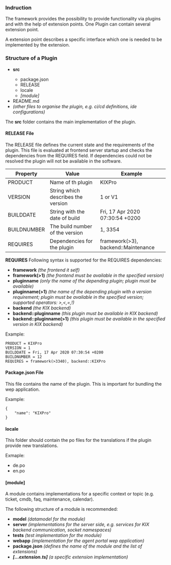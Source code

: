 ### Indruction
The framework provides the possibility to provide functionality via plugins and with the help of extension points. One Plugin can contain several extension point. 

A extension point describes a specific interface which one is needed to be implemented by the extension.

### Structure of a Plugin
<ul>
    <li><b>src</b></li>
        <ul>
            <li>package.json</li>
            <li>RELEASE</li>
            <li>locale</li>
            <li><i>[module]</i></li>            
        </ul>
    <li>README.md</li>
    <li><i>(other files to organise the plugin, e.g. ci/cd definitions, ide configurations)</i></li>
</ul>

The **src** folder contains the main implementation of the plugin.

#### RELEASE File
The RELEASE file defines the current state and the requirements of the plugin. This file is evaluated at frontend server startup and checks the dependencies from the REQUIRES field. If dependencies could not be resolved the plugin will not be available in the software.

| Property    | Value                              | Example                             |
| ----------- | ---------------------------------- | ----------------------------------- |
| PRODUCT     | Name of th plugin                  | KIXPro                              |
| VERSION     | String which describes the version | 1 or V1                             |
| BUILDDATE   | String with the date of build      | Fri, 17 Apr 2020 07:30:54 +0200     |
| BUILDNUMBER | The build number of the version    | 1, 3354                             |
| REQUIRES    | Dependencies for the plugin        | framework(>3), backend::Maintenance |

**REQUIRES**
Following syntax is supported for the REQUIRES dependencies:
* **framework** *(the frontend it self)*
* **framework(>1)** *(the frontend must be available in the specified version)*
* **pluginname** *(only the name of the depending plugin; plugin must be available)*
* **pluginname(>1)** *(the name of the depending plugin with a version requirement; plugin must be available in the specified version; supported operators: >,<,=,!)*
* **backend** *(the KIX backend)*
* **backend::pluginname** *(this plugin must be available in KIX backend)*
* **backend::pluginname(>1)** *(this plugin must be available in the specified version in KIX backend)*

Example:
```
PRODUCT = KIXPro
VERSION = 1
BUILDDATE = Fri, 17 Apr 2020 07:30:54 +0200
BUILDNUMBER = 12
REQUIRES = framework(>3340), backend::KIXPro
```

#### Package.json File
This file contains the name of the plugin. This is important for bundling the wep application.

Example:
```
{
    "name": "KIXPro"
}
```

#### locale
This folder should contain the po files for the translations if the plugin provide new translations.

Exmaple:

* de.po
* en.po

#### [module]
A module contains implementations for a specific context or topic (e.g. ticket, cmdb, faq, maintenance, calendar).

The following structure of a module is recommended:

* **model** *(datamodel for the module)*
* **server** *(implementations for the server side, e.g. services for KIX backend communication, socket namespaces)*
* **tests** *(test implementation for the module)*
* **webapp** *(implementation for the agent portal wep application)*
* **package.json** *(defines the name of the module and the list of extensions)*
* ***[...extension.ts]*** *(a specific extension implementation)*